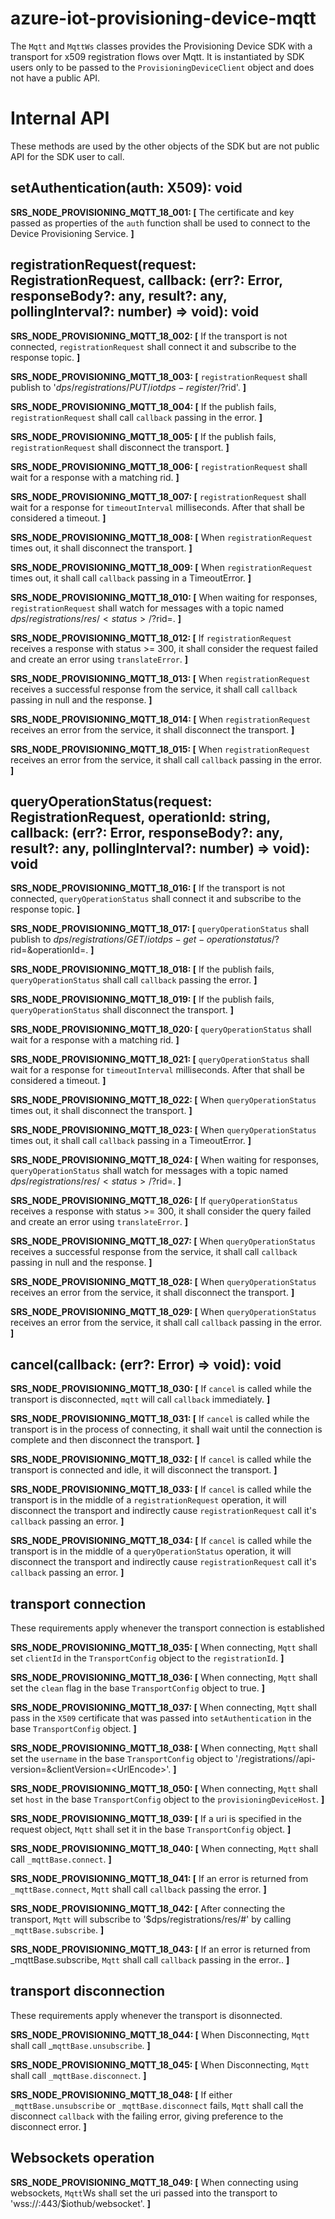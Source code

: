 # azure-iot-provisioning-device-mqtt

The `Mqtt` and `MqttWs` classes provides the Provisioning Device SDK with a transport for x509 registration flows over Mqtt. It is instantiated by SDK users only to be passed to the `ProvisioningDeviceClient` object and does not have a public API.

# Internal API

These methods are used by the other objects of the SDK but are not public API for the SDK user to call.

## setAuthentication(auth: X509): void

**SRS_NODE_PROVISIONING_MQTT_18_001: [** The certificate and key passed as properties of the `auth` function shall be used to connect to the Device Provisioning Service. **]**

## registrationRequest(request: RegistrationRequest, callback: (err?: Error, responseBody?: any, result?: any, pollingInterval?: number) => void): void

**SRS_NODE_PROVISIONING_MQTT_18_002: [** If the transport is not connected, `registrationRequest` shall connect it and subscribe to the response topic. **]**

**SRS_NODE_PROVISIONING_MQTT_18_003: [** `registrationRequest` shall publish to '$dps/registrations/PUT/iotdps-register/?$rid<rid>'. **]**

**SRS_NODE_PROVISIONING_MQTT_18_004: [** If the publish fails, `registrationRequest` shall call `callback` passing in the error. **]**

**SRS_NODE_PROVISIONING_MQTT_18_005: [** If the publish fails, `registrationRequest` shall disconnect the transport. **]**

**SRS_NODE_PROVISIONING_MQTT_18_006: [** `registrationRequest` shall wait for a response with a matching rid. **]**

**SRS_NODE_PROVISIONING_MQTT_18_007: [** `registrationRequest` shall wait for a response for `timeoutInterval` milliseconds.  After that shall be considered a timeout. **]**

**SRS_NODE_PROVISIONING_MQTT_18_008: [** When `registrationRequest` times out, it shall disconnect the transport. **]**

**SRS_NODE_PROVISIONING_MQTT_18_009: [** When `registrationRequest` times out, it shall call `callback` passing in a TimeoutError. **]**

**SRS_NODE_PROVISIONING_MQTT_18_010: [** When waiting for responses, `registrationRequest` shall watch for messages with a topic named $dps/registrations/res/<status>/?$rid=<rid>. **]**

**SRS_NODE_PROVISIONING_MQTT_18_012: [** If `registrationRequest` receives a response with status >= 300, it shall consider the request failed and create an error using `translateError`. **]**

**SRS_NODE_PROVISIONING_MQTT_18_013: [** When `registrationRequest` receives a successful response from the service, it shall call `callback` passing in null and the response. **]**

**SRS_NODE_PROVISIONING_MQTT_18_014: [** When `registrationRequest` receives an error from the service, it shall disconnect the transport. **]**

**SRS_NODE_PROVISIONING_MQTT_18_015: [** When `registrationRequest` receives an error from the service, it shall call `callback` passing in the error. **]**


## queryOperationStatus(request: RegistrationRequest, operationId: string, callback: (err?: Error, responseBody?: any, result?: any, pollingInterval?: number) => void): void

**SRS_NODE_PROVISIONING_MQTT_18_016: [** If the transport is not connected, `queryOperationStatus` shall connect it and subscribe to the response topic. **]**

**SRS_NODE_PROVISIONING_MQTT_18_017: [** `queryOperationStatus` shall publish to $dps/registrations/GET/iotdps-get-operationstatus/?$rid=<rid>&operationId=<operationId>. **]**

**SRS_NODE_PROVISIONING_MQTT_18_018: [** If the publish fails, `queryOperationStatus` shall call `callback` passing the error. **]**

**SRS_NODE_PROVISIONING_MQTT_18_019: [** If the publish fails, `queryOperationStatus` shall disconnect the transport. **]**

**SRS_NODE_PROVISIONING_MQTT_18_020: [** `queryOperationStatus` shall wait for a response with a matching rid. **]**

**SRS_NODE_PROVISIONING_MQTT_18_021: [** `queryOperationStatus` shall wait for a response for `timeoutInterval` milliseconds.  After that shall be considered a timeout. **]**

**SRS_NODE_PROVISIONING_MQTT_18_022: [** When `queryOperationStatus` times out, it shall disconnect the transport. **]**

**SRS_NODE_PROVISIONING_MQTT_18_023: [** When `queryOperationStatus` times out, it shall call `callback` passing in a TimeoutError. **]**

**SRS_NODE_PROVISIONING_MQTT_18_024: [** When waiting for responses, `queryOperationStatus` shall watch for messages with a topic named $dps/registrations/res/<status>/?$rid=<rid>. **]**

**SRS_NODE_PROVISIONING_MQTT_18_026: [** If `queryOperationStatus` receives a response with status >= 300, it shall consider the query failed and create an error using `translateError`. **]**

**SRS_NODE_PROVISIONING_MQTT_18_027: [** When `queryOperationStatus` receives a successful response from the service, it shall call `callback` passing in null and the response. **]**

**SRS_NODE_PROVISIONING_MQTT_18_028: [** When `queryOperationStatus` receives an error from the service, it shall disconnect the transport. **]**

**SRS_NODE_PROVISIONING_MQTT_18_029: [** When `queryOperationStatus` receives an error from the service, it shall call `callback` passing in the error. **]**


## cancel(callback: (err?: Error) => void): void

**SRS_NODE_PROVISIONING_MQTT_18_030: [** If `cancel` is called while the transport is disconnected, `mqtt` will call `callback` immediately. **]**

**SRS_NODE_PROVISIONING_MQTT_18_031: [** If `cancel` is called while the transport is in the process of connecting, it shall wait until the connection is complete and then disconnect the transport. **]**

**SRS_NODE_PROVISIONING_MQTT_18_032: [** If `cancel` is called while the transport is connected and idle, it will disconnect the transport. **]**

**SRS_NODE_PROVISIONING_MQTT_18_033: [** If `cancel` is called while the transport is in the middle of a `registrationRequest` operation, it will disconnect the transport and indirectly cause `registrationRequest` call it's `callback` passing an error. **]**

**SRS_NODE_PROVISIONING_MQTT_18_034: [** If `cancel` is called while the transport is in the middle of a `queryOperationStatus` operation, it will disconnect the transport and indirectly cause `registrationRequest` call it's `callback` passing an error. **]**


## transport connection
These requirements apply whenever the transport connection is established

**SRS_NODE_PROVISIONING_MQTT_18_035: [** When connecting, `Mqtt` shall set `clientId` in the `TransportConfig` object to the `registrationId`. **]**

**SRS_NODE_PROVISIONING_MQTT_18_036: [** When connecting, `Mqtt` shall set the `clean` flag in the base `TransportConfig` object to true. **]**

**SRS_NODE_PROVISIONING_MQTT_18_037: [** When connecting, `Mqtt` shall pass in the `X509` certificate that was passed into `setAuthentication` in the base `TransportConfig` object. **]**

**SRS_NODE_PROVISIONING_MQTT_18_038: [** When connecting, `Mqtt` shall set the `username` in the base `TransportConfig` object to '<idScope>/registrations/<registrationId>/api-version=<apiVersion>&clientVersion=<UrlEncode<userAgent>>'. **]**

**SRS_NODE_PROVISIONING_MQTT_18_050: [** When connecting, `Mqtt` shall set `host` in the base `TransportConfig` object to the `provisioningDeviceHost`. **]**

**SRS_NODE_PROVISIONING_MQTT_18_039: [** If a uri is specified in the request object, `Mqtt` shall set it in the base `TransportConfig` object. **]**

**SRS_NODE_PROVISIONING_MQTT_18_040: [** When connecting, `Mqtt` shall call `_mqttBase.connect`. **]**

**SRS_NODE_PROVISIONING_MQTT_18_041: [** If an error is returned from `_mqttBase.connect`, `Mqtt`  shall call `callback` passing the error. **]**

**SRS_NODE_PROVISIONING_MQTT_18_042: [** After connecting the transport, `Mqtt` will subscribe to '$dps/registrations/res/#' by calling `_mqttBase.subscribe`. **]**

**SRS_NODE_PROVISIONING_MQTT_18_043: [** If an error is returned from _mqttBase.subscribe, `Mqtt` shall call `callback` passing in the error.. **]**


## transport disconnection
These requirements apply whenever the transport is disonnected.

**SRS_NODE_PROVISIONING_MQTT_18_044: [** When Disconnecting, `Mqtt` shall call _`mqttBase.unsubscribe`. **]**

**SRS_NODE_PROVISIONING_MQTT_18_045: [** When Disconnecting, `Mqtt` shall call `_mqttBase.disconnect`. **]**

**SRS_NODE_PROVISIONING_MQTT_18_048: [** If either `_mqttBase.unsubscribe` or `_mqttBase.disconnect` fails, `Mqtt` shall call the disconnect `callback` with the failing error, giving preference to the disconnect error. **]**

## Websockets operation

**SRS_NODE_PROVISIONING_MQTT_18_049: [** When connecting using websockets, `Mqtt`Ws shall set the uri passed into the transport to 'wss://<host>:443/$iothub/websocket'. **]**
